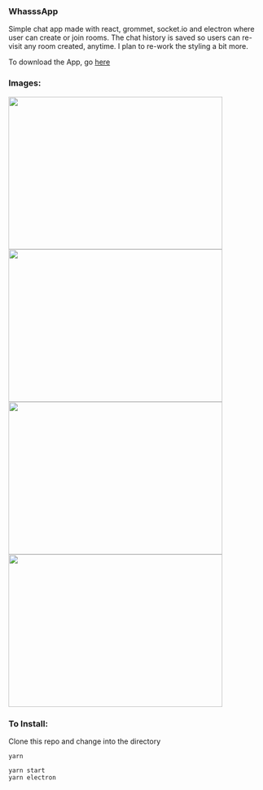 ### WhasssApp


Simple chat app made with react, grommet, socket.io and electron where user can create or join rooms. The chat history is saved so users can re-visit any room created, anytime. I plan to re-work the styling a bit more.

To download the App, go [here](https://www.dropbox.com/s/kpo5yib6171equ1/WhasssApp-0.1.0.dmg?dl=0)

### Images:

<img src="https://i.postimg.cc/Kvnj55LM/Screen-Shot-2020-06-18-at-3-20-29-PM.png" height="300px" width="420px">
<img src="https://i.postimg.cc/rF6zWHdT/Screen-Shot-2020-06-18-at-3-23-17-PM.png" height="300px" width="420px">
<img src="https://i.postimg.cc/jScjpdMq/Screen-Shot-2020-06-18-at-3-20-53-PM.png" height="300px" width="420px">
<img src="https://i.postimg.cc/t4pTvVtm/Screen-Shot-2020-06-18-at-3-22-17-PM.png" height="300px" width="420px">


### To Install:


Clone this repo and change into the directory
 
```
yarn
```

```
yarn start
yarn electron
```

